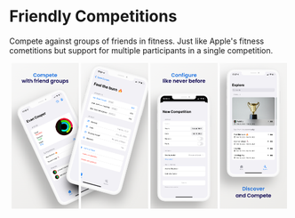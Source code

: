 # Friendly Competitions

Compete against groups of friends in fitness. Just like Apple's fitness cometitions but support for multiple participants in a single competition.

 <p align="center">
    <img alt="sc1" src="screenshots/mockups/11 Pro Max/1.png" width="24%">
    <img alt="sc2" src="screenshots/mockups/11 Pro Max/2.png" width="24%">
    <img alt="sc3" src="screenshots/mockups/11 Pro Max/3.png" width="24%">
    <img alt="sc3" src="screenshots/mockups/11 Pro Max/4.png" width="24%">
</24